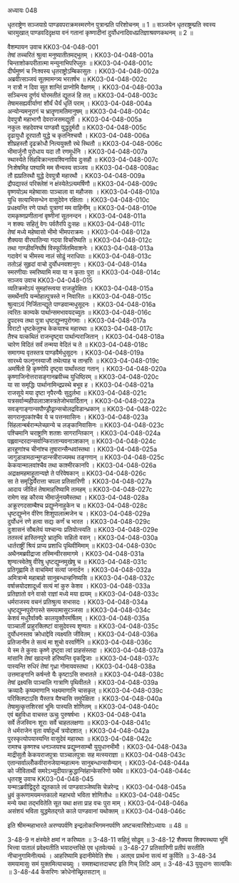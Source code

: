 अध्यायः 048

धृतराष्ट्रेण सञ्जयाग्रे पाण्डवपराक्रमस्मरणेन पुत्रान्प्रति परिशोचनम् ॥ 1 ॥ सञ्जयेन धृतराष्ट्रम्प्रति स्वस्य चारमुखात् पाण्डवदिदृक्षया वनं गतानां कृष्णादीनां दुर्योधनादिवधप्रतिज्ञाश्रवणकथनम् ॥ 2 ॥

वैशम्पायन उवाच 	KK03-04-048-001  
तेषां तच्चरितं श्रुत्वा मनुष्यातीतमद्भुतम् ।	KK03-04-048-001a  
चिन्ताशोकपरीतात्मा मन्युनाभिपरिप्लुतः ॥	KK03-04-048-001c  
दीर्घमुष्णं च निःश्वस्य धृतराष्ट्रोऽम्बिकासुतः ।	KK03-04-048-002a  
अब्रवीत्सञ्जयं सूतमामन्त्र्य भरतर्षभ ॥	KK03-04-048-002c  
न रात्रौ न दिवा सूत शान्तिं प्राप्नोमि वैक्षणम् ।	KK03-04-048-003a  
सञ्चिन्त्य दुर्णयं घोरमतीतं द्यूतजं हि तत् ॥	KK03-04-048-003c  
तेषामसह्यवीर्याणां शौर्यं धैर्यं धृतिं पराम् ।	KK03-04-048-004a  
अन्योन्यमनुरागं च भ्रातॄणामतिमानुषम् ॥	KK03-04-048-004c  
देवपुत्रौ महाभागौ देवराजसमद्युती ।	KK03-04-048-005a  
नकुलः सहदेवश्च पाण्डवौ युद्धदुर्मदौ ॥	KK03-04-048-005c  
दृढायुधौ दूरपातौ युद्धे च कृतनिश्चयौ ।	KK03-04-048-006a  
शीघ्रहस्तौ दृढक्रोधौ नित्ययुक्तौ रथे स्थितौ ॥	KK03-04-048-006c  
भीमार्जुनौ पुरोधाय यदा तौ रणमूर्धनि ।	KK03-04-048-007a  
स्थास्येते सिंहविक्रान्तावश्विनाविव दुःसहौ ॥	KK03-04-048-007c  
निःशेषमिह पश्यामि मम सैन्यस्य सञ्जय ॥	KK03-04-048-008ac  
तौ ह्यप्रतिरथौ युद्धे देवपुत्रौ महारथौ ।	KK03-04-048-009a  
द्रौपद्यास्तं परिक्लेशं न क्षंस्येतेऽत्यमर्षिणौ ॥	KK03-04-048-009c  
वृष्णयोऽथ महेष्वासाः पाञ्चाला वा महौजसः ।	KK03-04-048-010a  
युधि सत्याभिसन्धेन वासुदेवेन रक्षिताः ।	KK03-04-048-010c  
प्रधक्ष्यन्ति रणे पार्थाः पुत्राणां मम वाहिनीम् ॥	KK03-04-048-010e  
रामकृष्णप्रणीतानां वृष्णीनां सूतनन्दन ।	KK03-04-048-011a  
न शक्यः सहितुं वेगः पर्वतैरपि दुःसहः ॥	KK03-04-048-011c  
तेषां मध्ये महेष्वासो भीमो भीमपराक्रमः ।	KK03-04-048-012a  
शैक्यया वीरघातिन्या गदया विचरिष्यति ॥	KK03-04-048-012c  
तथा गाण्डीवनिर्घोषं विस्फूर्जितमिवाशनेः ।	KK03-04-048-013a  
गदावेगं च भीमस्य नालं सोढुं नराधिपाः ॥	KK03-04-048-013c  
ततोऽहं सुहृदां वाचो दुर्योधनवशानुगः ।	KK03-04-048-014a  
स्मरणीयाः स्मरिष्यामि मया या न कृताः पुरा ॥	KK03-04-048-014c  
सञ्जय उवाच 	KK03-04-048-015  
व्यतिक्रमोऽयं सुमहांस्त्वया राजन्नुपेक्षितः ।	KK03-04-048-015a  
समर्थेनापि यन्मोहात्पुत्रस्ते न निवारितः ॥	KK03-04-048-015c  
श्रुत्वाऽयं निर्जितान्द्यूते पाण्डवान्मधुसूदनः ।	KK03-04-048-016a  
त्वरितः काम्यके पार्थान्समभावयदच्युतः ॥	KK03-04-048-016c  
द्रुपदस्य तथा पुत्रा धृष्टद्युम्नपुरोगमाः ।	KK03-04-048-017a  
विराटो धृष्टकेतुश्च केकयाश्च महारथाः ॥	KK03-04-048-017c  
तैश्च यत्कथितं राजन्दृष्ट्वा पार्थान्पराजितान् ।	KK03-04-048-018a  
चारेण विदितं सर्वं तन्मया वेदितं च ते ॥	KK03-04-048-018c  
समागम्य वृतस्तत्र पाण्डवैर्मधुसूदनः ।	KK03-04-048-019a  
सारथ्ये फल्गुनस्याजौ तथेत्याह च तान्हरिः ॥	KK03-04-048-019c  
अमर्षितो हि कृष्णोपि दृष्ट्वा पार्थांस्तदा गतान् ।	KK03-04-048-020a  
कृष्णाजिनोत्तरासङ्गानब्रवीच्च युधिष्ठिरम् ॥	KK03-04-048-020c  
या सा समृद्धिः पार्थानामिन्द्रप्रस्थे बभूव ह ।	KK03-04-048-021a  
राजसूये मया दृष्टा नृपैरन्यैः सुदुर्लभा ॥	KK03-04-048-021c  
यत्रसर्वान्महीपालाञ्शस्त्रतेजोभयार्दितान् ।	KK03-04-048-022a  
सवङ्गाङ्गान्सपौण्ड्रौढ्रान्सचोलद्रविडान्ध्रकान् ॥	KK03-04-048-022c  
सागरानूपकांश्चैव ये च पत्तनवासिनः ।	KK03-04-048-023a  
सिंहलान्बर्बरान्म्लेच्छान्ये च लङ्कानिवासिनः ॥	KK03-04-048-023c  
पश्चिमानि चराष्ट्राणि शतशः सागरान्तिकान् ।	KK03-04-048-024a  
पह्लवान्दरदान्सर्वान्किरातान्यवनाञ्शकान् ॥	KK03-04-048-024c  
हारहूणांश्च चीनांश्च तुषारान्सैन्धवांस्तथा ।	KK03-04-048-025a  
जागुडान्रामठान्मुण्डान्स्त्रीराज्यमथ तङ्गणान् ॥	KK03-04-048-025c  
केकयान्मालवांश्चैव तथा काश्मीरकानपि ।	KK03-04-048-026a  
अद्राक्षमहमाहूतान्यज्ञे ते परिवेषकान् ॥	KK03-04-048-026c  
सा ते समृद्धिर्यैरात्ता चपला प्रतिसारिणी ।	KK03-04-048-027a  
आदाय जीवितं तेषामाहरिष्यामि तामहम् ॥	KK03-04-048-027c  
रामेण सह कौरव्य भीमार्जुनयमैस्तथा ।	KK03-04-048-028a  
अक्रूरगदसाम्बैश्च प्रद्युम्नेनाहुकेन च ॥	KK03-04-048-028c  
धृष्टद्युम्नेन वीरेण शिशुपालात्मजेन च ।	KK03-04-048-029a  
दुर्योधनं रणे हत्वा सद्यः कर्णं च भारत ।	KK03-04-048-029c  
दुःशासनं सौबलेयं यश्चान्यः प्रतियोत्स्यति ॥	KK03-04-048-029e  
ततस्त्वं हास्तिनपुरे भ्रातृभिः सहितो वसन् ।	KK03-04-048-030a  
धार्तराष्ट्रीं श्रियं प्राप्य प्रशाधि पृथिवीमिमाम् ॥	KK03-04-048-030c  
अथैनमब्रवीद्राजा तस्मिन्वीरसमागमे ।	KK03-04-048-031a  
शृण्वत्स्वेतेषु वीरेषु धृष्टद्युम्नमुखेषु च ॥	KK03-04-048-031c  
प्रतिगृह्णामि ते वाचमिमां सत्यां जनार्दन ।	KK03-04-048-032a  
अमित्रान्मे महाबाहो सानुबन्धान्हनिष्यसि ॥	KK03-04-048-032c  
वर्षात्त्रयोदशादूर्ध्वं सत्यं मां कुरु केशव ।	KK03-04-048-033a  
प्रतिज्ञातो वने वासो राज्ञां मध्ये मया ह्ययम् ॥	KK03-04-048-033c  
धर्मराजस्य वचनं प्रतिश्रुत्य सभासदः ।	KK03-04-048-034a  
धृष्टद्युम्नपुरोगास्ते समयामासुरञ्जसा ॥	KK03-04-048-034c  
केशवं मधुरैर्वाक्यैः कालयुक्तैरमर्षितम् ।	KK03-04-048-035a  
पाञ्चालीं प्राहुरक्लिष्टां वासुदेवस्य शृण्वतः ॥	KK03-04-048-035c  
दुर्योधनस्तव क्रोधाद्देवि त्यक्ष्यति जीवितम् ।	KK03-04-048-036a  
प्रतिजानीम ते सत्यं मा शुचो वरवर्णिनि ॥	KK03-04-048-036c  
ये स्म ते कुरवः कृष्णे दृष्ट्वा त्वां प्राहसंस्तदा ।	KK03-04-048-037a  
मांसानि तेषां खादन्तो हरिष्यन्ति वृकद्विजाः ॥	KK03-04-048-037c  
पास्यन्ति रुधिरं तेषां गृध्रा गोमायवस्तथा ।	KK03-04-048-038a  
उत्तमाङ्गानि कर्षन्तो यैः कृष्टाऽसि सभातले ॥	KK03-04-048-038c  
तेषां द्रक्ष्यसि पाञ्चालि गात्राणि पृथिवीतले ।	KK03-04-048-039a  
क्रव्यादैः कृष्यमाणानि भक्ष्यमाणानि चासकृत् ॥	KK03-04-048-039c  
परिक्लिष्टाऽसि यैस्तत्र यैश्चासि समुपेक्षिता ।	KK03-04-048-040a  
तेषामुत्कृत्तशिरसां भूमिः पास्यति शोणितम् ॥	KK03-04-048-040c  
एवं बहुविधा वाचस्त ऊचुः पुरुषर्षभाः ।	KK03-04-048-041a  
सर्वे तेजस्विनः शूराः सर्वे चाहतलक्षणाः ॥	KK03-04-048-041c  
ते धर्मराजेन वृता वर्षादूर्ध्वं त्रयोदशात् ।	KK03-04-048-042a  
पुरस्कृत्योपयास्यन्ति वासुदेवं महारथाः ॥	KK03-04-048-042c  
रामश्च कृष्णश्च धनञ्जयश्च प्रद्युम्नसाम्बौ युयुधानभीमौ ।	KK03-04-048-043a  
माद्रीसुतौ केकयराजपुत्राः पाञ्चालपुत्राः सह मत्स्यराज्ञा ॥	KK03-04-048-043c  
एतान्सर्वाल्लोँकवीरानजेयान्महात्मनः सानुबन्धान्ससैन्यान् ।	KK03-04-048-044a  
को जीवितार्थी समरेऽभ्युदीयात्क्रुद्धान्सिंहान्केसरिणो यथैव ॥	KK03-04-048-044c  
धृतराष्ट्र उवाच 	KK03-04-048-045  
यन्माऽब्रवीद्विदुरो द्यूतकाले त्वं पाण्डवाञ्जेष्यसि चेन्नरेन्द्र ।	KK03-04-048-045a  
ध्रुवं कुरूणामयमन्तकालो महाभयो भविता शोणितौधः ॥	KK03-04-048-045c  
मन्ये यथा तद्भवितेति सूत यथा क्षत्ता प्राह वचः पुरा माम् ।	KK03-04-048-046a  
असंशयं भविता युद्धमेतद्गते काले पाण्डवानां यथोक्तम् ॥	KK03-04-048-046c  

इति श्रीमन्महाभारते अरण्यपर्वणि इन्द्रलोकाभिगमनपर्वणि अष्टचत्वारिंशोऽध्यायः ॥ 48 ॥

3-48-9 न क्षंस्येते क्षमां न करिष्यतः ॥ 3-48-11 सहितुं सोढुम् ॥ 3-48-12 शैक्यया शिक्यस्थया भूमिं भित्त्वा पातालं प्रवेक्ष्यतीति भयादन्तरिक्षे एव धृतयेत्यर्थः ॥ 3-48-27 प्रतिसारिणी प्रतीपं सरतीति नीचानुगामिनीत्यर्थः । आहरिष्यामि इदानीमेवेति शेषः । अतएव प्रार्थना सत्यं मां कुर्विति ॥ 3-48-34 समयामासुः समं युक्तमित्याचख्युः । समशब्दात्तदाचष्ट इति णिच् लिटि आम् ॥ 3-48-43 युयुधानः सात्यकिः ॥ 3-48-44 केसरिणः क्रोधेनोच्छ्रितसटान् ॥
